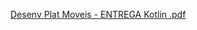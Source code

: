 [Desenv Plat Moveis - ENTREGA Kotlin .pdf](https://github.com/SaulloPontes/atvKotlin/files/11122879/Desenv.Plat.Moveis.-.ENTREGA.Kotlin.pdf)
